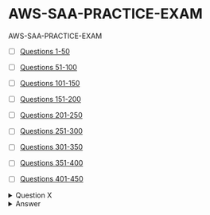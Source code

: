 # AWS-SAA-PRACTICE-EXAM
AWS-SAA-PRACTICE-EXAM

- [ ]  [Questions 1-50](https://github.com/omeatai/AWS-SAA-PRACTICE-EXAM/blob/main/001_050.md)
- [ ]  [Questions 51-100](https://github.com/omeatai/AWS-SAA-PRACTICE-EXAM/blob/main/051_100.md)
- [ ]  [Questions 101-150](https://github.com/omeatai/AWS-SAA-PRACTICE-EXAM/blob/main/101_150.md)
- [ ]  [Questions 151-200](https://github.com/omeatai/AWS-SAA-PRACTICE-EXAM/blob/main/151_200.md)
- [ ]  [Questions 201-250](https://github.com/omeatai/AWS-SAA-PRACTICE-EXAM/blob/main/201_250.md)
- [ ]  [Questions 251-300](https://github.com/omeatai/AWS-SAA-PRACTICE-EXAM/blob/main/251_300.md)
- [ ]  [Questions 301-350](https://github.com/omeatai/AWS-SAA-PRACTICE-EXAM/blob/main/301_350.md)
- [ ]  [Questions 351-400](https://github.com/omeatai/AWS-SAA-PRACTICE-EXAM/blob/main/351_400.md)
- [ ]  [Questions 401-450](https://github.com/omeatai/AWS-SAA-PRACTICE-EXAM/blob/main/401_450.md)


<details>
  <summary>Question X</summary>

- [ ] A.  Turn  


</details>

<details>
  <summary>Answer</summary>

- [ ] A.  Turn


</details>








